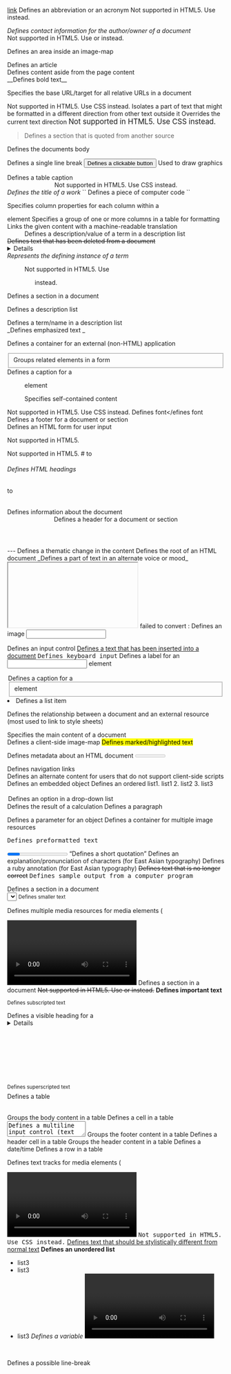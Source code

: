 [link](google.com)
<abbr>Defines an abbreviation or an acronym</abbr>
<acronym>Not supported in HTML5. Use <abbr> instead.</abbr></acronym>
<address>Defines contact information for the author/owner of a document</address>
<applet>Not supported in HTML5. Use <embed/> or <object> instead.</object></applet>
<area/>

Defines an area inside an image-map
<article>Defines an article</article>
<aside>Defines content aside from the page content</aside>
<audio>Defines sound content</audio>
__Defines bold text__
<base/>

Specifies the base URL/target for all relative URLs in a document
<basefont/>

Not supported in HTML5. Use CSS instead.
<bdi>Isolates a part of text that might be formatted in a different direction from other text outside it</bdi>
<bdo>Overrides the current text direction</bdo>
<big>Not supported in HTML5. Use CSS instead.</big>
>  Defines a section that is quoted from another source
<body>Defines the documents body</body>
  
Defines a single line break
<button>Defines a clickable button</button>
<canvas>Used to draw graphics</canvas>
<caption>Defines a table caption</caption>
<center>Not supported in HTML5. Use CSS instead.</center>
<cite>Defines the title of a work</cite>
`` Defines a piece of computer code ``
<col/>

Specifies column properties for each column within a 

<colgroup> element </colgroup>
<colgroup>Specifies a group of one or more columns in a table for formatting</colgroup>
<data>Links the given content with a machine-readable translation</data>
<datalist>Specifies a list of pre-defined options for input controls</datalist>
<dd>Defines a description/value of a term in a description list</dd>
<del>Defines text that has been deleted from a document</del>
<details>Defines additional details that the user can view or hide</details>
<dfn>Represents the defining instance of a term</dfn>
<dialog>Defines a dialog box or window</dialog>
<dir>Not supported in HTML5. Use <ul> instead.</ul></dir>
<div>Defines a section in a document</div>
<dl>Defines a description list</dl>
<dt>Defines a term/name in a description list</dt>
_Defines emphasized text _
<embed/>

Defines a container for an external (non-HTML) application
<fieldset>Groups related elements in a form</fieldset>
<figcaption>Defines a caption for a <figure> element</figure></figcaption>
<figure>Specifies self-contained content</figure>
<font>Not supported in HTML5. Use CSS instead.</font>
Defines font&lt;/efines font
<footer>Defines a footer for a document or section</footer>
<form>Defines an HTML form for user input</form>
<frame/>

Not supported in HTML5.
<frameset>Not supported in HTML5.</frameset>
#  to 

###### Defines HTML headings

 to 

###### 
<head>Defines information about the document</head>
<header>Defines a header for a document or section</header>
---
Defines a thematic change in the content
<html>Defines the root of an HTML document</html>
_Defines a part of text in an alternate voice or mood_
<iframe>Defines an inline frame</iframe>
failed to convert : <img>Defines an image</img>
<input/>

Defines an input control
<ins>Defines a text that has been inserted into a document</ins>
<kbd>Defines keyboard input</kbd>
<label>Defines a label for an <input/> element</label>
<legend>Defines a caption for a <fieldset> element</fieldset></legend>
<li>Defines a list item</li>
<link/>

Defines the relationship between a document and an external resource (most used to link to style sheets)
<main>Specifies the main content of a document</main>
<map>Defines a client-side image-map</map>
<mark>Defines marked/highlighted text</mark>
<meta/>

Defines metadata about an HTML document
<meter>Defines a scalar measurement within a known range (a gauge)</meter>
<nav>Defines navigation links</nav>
<noframes>Not supported in HTML5.</noframes>
<noscript>Defines an alternate content for users that do not support client-side scripts</noscript>
<object>Defines an embedded object</object>
Defines an ordered list1.   list1
2.   list2
3.   list3
<optgroup>Defines a group of related options in a drop-down list</optgroup>
<option>Defines an option in a drop-down list</option>
<output>Defines the result of a calculation</output>
Defines a paragraph
<param/>

Defines a parameter for an object
<picture>Defines a container for multiple image resources</picture>
<pre>Defines preformatted text</pre>
<progress>Represents the progress of a task</progress>
<q>Defines a short quotation</q>
<rp>Defines what to show in browsers that do not support ruby annotations</rp>
<rt>Defines an explanation/pronunciation of characters (for East Asian typography)</rt>
<ruby>Defines a ruby annotation (for East Asian typography)</ruby>
<s>Defines text that is no longer correct</s>
<samp>Defines sample output from a computer program</samp>
<script>Defines a client-side script</script>
<section>Defines a section in a document</section>
<select>Defines a drop-down list</select>
<small>Defines smaller text</small>
<source/>

Defines multiple media resources for media elements (

<video> and <audio>)</audio></video>
<span>Defines a section in a document</span>
<strike>Not supported in HTML5. Use <del> or <s> instead.</s></del></strike>
__Defines important text__
<style>Defines style information for a document</style>
<sub>Defines subscripted text</sub>
<summary>Defines a visible heading for a <details> element</details></summary>
<sup>Defines superscripted text</sup>
<svg>Defines a container for SVG graphics</svg>
<table>Defines a table</table>
<tbody>Groups the body content in a table</tbody>
<td>Defines a cell in a table</td>
<template>Defines a template</template>
<textarea>Defines a multiline input control (text area)</textarea>
<tfoot>Groups the footer content in a table</tfoot>
<th>Defines a header cell in a table</th>
<thead>Groups the header content in a table</thead>
<time>Defines a date/time</time>
<title>Defines a title for the document</title>
<tr>Defines a row in a table</tr>
<track/>

Defines text tracks for media elements (

<video> and <audio>)</audio></video>
<tt>Not supported in HTML5. Use CSS instead.</tt>
<u>Defines text that should be stylistically different from normal text</u>
__Defines an unordered list__

*   list3
*   list3
*   list3
<var>Defines a variable</var>
<video>Defines a video or movie</video>
<wbr/>

Defines a possible line-break
